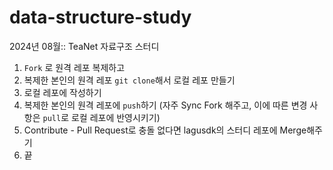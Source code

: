 # data-structure-study
2024년 08월:: TeaNet 자료구조 스터디

1. `Fork` 로 원격 레포 복제하고
2. 복제한 본인의 원격 레포 `git clone`해서 로컬 레포 만들기
3. 로컬 레포에 작성하기
4. 복제한 본인의 원격 레포에 `push`하기
   (자주 Sync Fork 해주고, 이에 따른 변경 사항은 `pull`로 로컬 레포에 반영시키기)
5.  Contribute - Pull Request로 충돌 없다면 lagusdk의 스터디 레포에 Merge해주기
6. 끝
